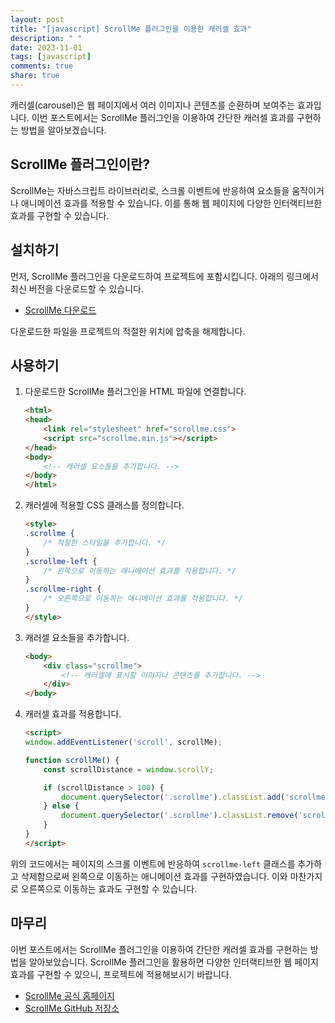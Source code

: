 ```yaml
---
layout: post
title: "[javascript] ScrollMe 플러그인을 이용한 캐러셀 효과"
description: " "
date: 2023-11-01
tags: [javascript]
comments: true
share: true
---
```


캐러셀(carousel)은 웹 페이지에서 여러 이미지나 콘텐츠를 순환하며 보여주는 효과입니다. 이번 포스트에서는 ScrollMe 플러그인을 이용하여 간단한 캐러셀 효과를 구현하는 방법을 알아보겠습니다.

## ScrollMe 플러그인이란?

ScrollMe는 자바스크립트 라이브러리로, 스크롤 이벤트에 반응하여 요소들을 움직이거나 애니메이션 효과를 적용할 수 있습니다. 이를 통해 웹 페이지에 다양한 인터랙티브한 효과를 구현할 수 있습니다.

## 설치하기

먼저, ScrollMe 플러그인을 다운로드하여 프로젝트에 포함시킵니다. 아래의 링크에서 최신 버전을 다운로드할 수 있습니다.

- [ScrollMe 다운로드](https://scrollme.nckprsn.com/download)

다운로드한 파일을 프로젝트의 적절한 위치에 압축을 해제합니다.

## 사용하기

1. 다운로드한 ScrollMe 플러그인을 HTML 파일에 연결합니다.

   ```html
   <html>
   <head>
       <link rel="stylesheet" href="scrollme.css">
       <script src="scrollme.min.js"></script>
   </head>
   <body>
       <!-- 캐러셀 요소들을 추가합니다. -->
   </body>
   </html>
   ```

2. 캐러셀에 적용할 CSS 클래스를 정의합니다.

   ```html
   <style>
   .scrollme {
       /* 적절한 스타일을 추가합니다. */
   }
   .scrollme-left {
       /* 왼쪽으로 이동하는 애니메이션 효과를 적용합니다. */
   }
   .scrollme-right {
       /* 오른쪽으로 이동하는 애니메이션 효과를 적용합니다. */
   }
   </style>
   ```

3. 캐러셀 요소들을 추가합니다.

   ```html
   <body>
       <div class="scrollme">
           <!-- 캐러셀에 표시할 이미지나 콘텐츠를 추가합니다. -->
       </div>
   </body>
   ```

4. 캐러셀 효과를 적용합니다.

   ```html
   <script>
   window.addEventListener('scroll', scrollMe);

   function scrollMe() {
       const scrollDistance = window.scrollY;

       if (scrollDistance > 100) {
           document.querySelector('.scrollme').classList.add('scrollme-left');
       } else {
           document.querySelector('.scrollme').classList.remove('scrollme-left');
       }
   }
   </script>
   ```

위의 코드에서는 페이지의 스크롤 이벤트에 반응하여 `scrollme-left` 클래스를 추가하고 삭제함으로써 왼쪽으로 이동하는 애니메이션 효과를 구현하였습니다. 이와 마찬가지로 오른쪽으로 이동하는 효과도 구현할 수 있습니다.

## 마무리

이번 포스트에서는 ScrollMe 플러그인을 이용하여 간단한 캐러셀 효과를 구현하는 방법을 알아보았습니다. ScrollMe 플러그인을 활용하면 다양한 인터랙티브한 웹 페이지 효과를 구현할 수 있으니, 프로젝트에 적용해보시기 바랍니다.

- [ScrollMe 공식 홈페이지](https://scrollme.nckprsn.com/)
- [ScrollMe GitHub 저장소](https://github.com/nckprsn/scrollme)